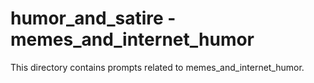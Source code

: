 # humor_and_satire - memes_and_internet_humor

This directory contains prompts related to memes_and_internet_humor.